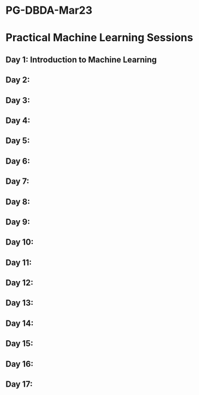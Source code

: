 # PG-DBDA-Mar23
# Practical Machine Learning Sessions

## Day 1: Introduction to Machine Learning
## Day 2: 
## Day 3:
## Day 4:
## Day 5:
## Day 6:
## Day 7:
## Day 8:
## Day 9:
## Day 10:
## Day 11: 
## Day 12:
## Day 13:
## Day 14: 
## Day 15:
## Day 16:
## Day 17:



